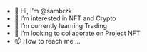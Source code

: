 - 👋 Hi, I’m @sambrzk
- 👀 I’m interested in NFT and Crypto
- 🌱 I’m currently learning Trading
- 💞️ I’m looking to collaborate on Project NFT
- 📫 How to reach me ...

<!---
sambrzk/sambrzk is a ✨ special ✨ repository because its `README.md` (this file) appears on your GitHub profile.
You can click the Preview link to take a look at your changes.
--->
